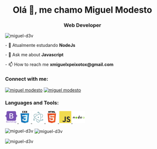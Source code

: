 
<h1 align="center">Olá 👋, me chamo Miguel Modesto</h1>
<h3 align="center">Web Developer</h3>

<p align="left"> <img src="https://komarev.com/ghpvc/?username=miguel-d3v&label=Profile%20views&color=0e75b6&style=flat" alt="miguel-d3v" /> </p>

<p>- 🌱 Atualmente estudando <strong>NodeJs</strong></p>

<p>- 💬 Ask me about <strong>Javascript</strong></p>

<p>- 📫 How to reach me <strong>xmiguelxpeixotox@gmail.com</strong></p>

<h3 align="left">Connect with me:</h3>
<p align="left">
<a href="https://linkedin.com/in/miguel modesto" target="blank"><img align="center" src="https://raw.githubusercontent.com/rahuldkjain/github-profile-readme-generator/master/src/images/icons/Social/linked-in-alt.svg" alt="miguel modesto" height="30" width="40" /></a>
<a href="https://instagram.com/miguel modesto" target="blank"><img align="center" src="https://raw.githubusercontent.com/rahuldkjain/github-profile-readme-generator/master/src/images/icons/Social/instagram.svg" alt="miguel modesto" height="30" width="40" /></a>
</p>

<h3 align="left">Languages and Tools:</h3>
<p align="left"> <a href="https://getbootstrap.com" target="_blank" rel="noreferrer"> <img src="https://raw.githubusercontent.com/devicons/devicon/master/icons/bootstrap/bootstrap-plain-wordmark.svg" alt="bootstrap" width="40" height="40"/> </a> <a href="https://www.w3schools.com/css/" target="_blank" rel="noreferrer"> <img src="https://raw.githubusercontent.com/devicons/devicon/master/icons/css3/css3-original-wordmark.svg" alt="css3" width="40" height="40"/> </a> <a href="https://www.electronjs.org" target="_blank" rel="noreferrer"> <img src="https://raw.githubusercontent.com/devicons/devicon/master/icons/electron/electron-original.svg" alt="electron" width="40" height="40"/> </a> <a href="https://www.w3.org/html/" target="_blank" rel="noreferrer"> <img src="https://raw.githubusercontent.com/devicons/devicon/master/icons/html5/html5-original-wordmark.svg" alt="html5" width="40" height="40"/> </a> <a href="https://developer.mozilla.org/en-US/docs/Web/JavaScript" target="_blank" rel="noreferrer"> <img src="https://raw.githubusercontent.com/devicons/devicon/master/icons/javascript/javascript-original.svg" alt="javascript" width="40" height="40"/> </a> <a href="https://nodejs.org" target="_blank" rel="noreferrer"> <img src="https://raw.githubusercontent.com/devicons/devicon/master/icons/nodejs/nodejs-original-wordmark.svg" alt="nodejs" width="40" height="40"/> </a> </p>

<p><img align="left" src="https://github-readme-stats.vercel.app/api/top-langs?username=miguel-d3v&show_icons=true&locale=en&layout=compact" alt="miguel-d3v" /></p>

<p>&nbsp;<img align="center" src="https://github-readme-stats.vercel.app/api?username=miguel-d3v&show_icons=true&locale=en" alt="miguel-d3v" /></p>

<p><img align="center" src="https://github-readme-streak-stats.herokuapp.com/?user=miguel-d3v&" alt="miguel-d3v" /></p>














